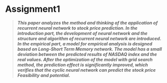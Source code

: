 # Assignment1

>***This paper analyzes the method and thinking of the application of recurrent neural network to stock price prediction. In the introduction part, the development of neural network and the structure and algorithm of recurrent neural network are introduced. In the empirical part, a model for empirical analysis is designed based on Long-Short Term Memory network. The model has a small deviation between the predicted results of NASDAQ index and the real values. After the optimization of the model with grid search method, the prediction effect is significantly improved, which verifies that the cyclic neural network can predict the stock price Feasibility and potential.***
